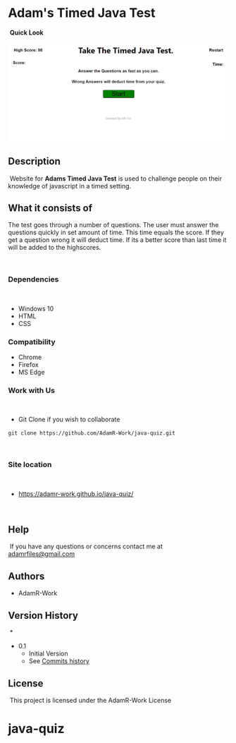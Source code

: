 # Adam's Timed Java Test
​
**Quick Look**

![Image](./assets/images/demo.jpg)
## Description
​
Website for **Adams Timed Java Test** is used to challenge people on their knowledge of javascript in a timed setting.
​
## What it consists of
The test goes through a number of questions. The user must answer the questions quickly in set amount of time. This time equals the score. If they get a question wrong it will deduct time. If its a better score than last time it will be added to the highscores.

​
### Dependencies
​
* Windows 10
* HTML
* CSS

### Compatibility
* Chrome
* Firefox
* MS Edge
​
### Work with Us
​
* Git Clone if you wish to collaborate 
```
git clone https://github.com/AdamR-Work/java-quiz.git
```
​
### Site location
​
* https://adamr-work.github.io/java-quiz/


​
## Help
​
If you have any questions or concerns contact me at adamrfiles@gmail.com
​
## Authors

* AdamR-Work
​

## Version History
​
*
* 0.1
    * Initial Version
    * See [Commits history](https://github.com/AdamR-Work/java-quiz/commits/master)
​
## License
​
This project is licensed under the AdamR-Work License 
​
# java-quiz
